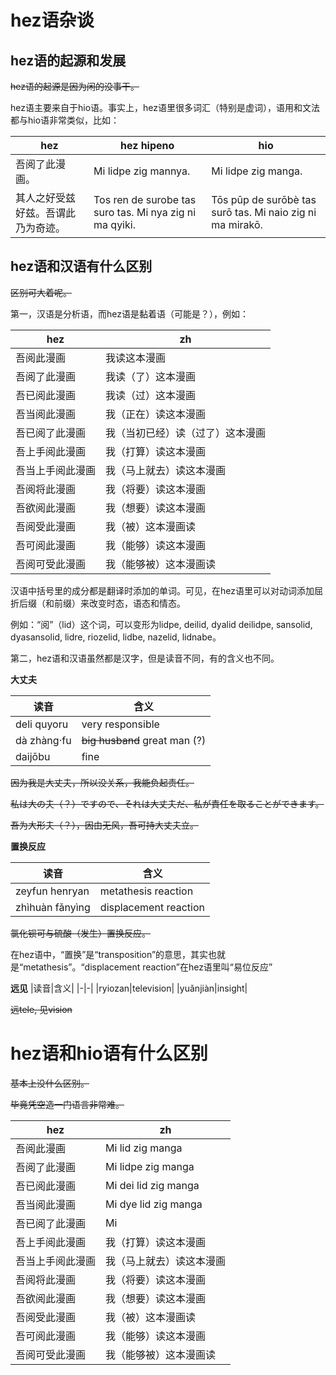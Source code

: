 # hez语杂谈

## hez语的起源和发展

<del>hez语的起源是因为闲的没事干。</del>

hez语主要来自于hio语。事实上，hez语里很多词汇（特别是虚词），语用和文法都与hio语非常类似，比如：

|hez|hez hipeno|hio|
|-|-|-|
|吾阅了此漫画。|Mi lidpe zig mannya.|Mi lidpe zig manga.|
|其人之好受兹好兹。吾谓此乃为奇迹。|Tos ren de surobe tas suro tas. Mi nya zig ni ma qyiki.|Tōs pūp de surōbè tas surō tas. Mi naio zig ni ma mirakō.|

## hez语和汉语有什么区别

<del>区别可大着呢。</del>

第一，汉语是分析语，而hez语是黏着语（可能是？），例如：

|hez|zh|
|-|-|
|吾阅此漫画|我读这本漫画|
|吾阅了此漫画|我读（了）这本漫画|
|吾已阅此漫画|我读（过）这本漫画|
|吾当阅此漫画|我（正在）读这本漫画|
|吾已阅了此漫画|我（当初已经）读（过了）这本漫画|
|吾上手阅此漫画|我（打算）读这本漫画|
|吾当上手阅此漫画|我（马上就去）读这本漫画|
|吾阅将此漫画|我（将要）读这本漫画|
|吾欲阅此漫画|我（想要）读这本漫画|
|吾阅受此漫画|我（被）这本漫画读|
|吾可阅此漫画|我（能够）读这本漫画|
|吾阅可受此漫画|我（能够被）这本漫画读|

汉语中括号里的成分都是翻译时添加的单词。可见，在hez语里可以对动词添加屈折后缀（和前缀）来改变时态，语态和情态。

例如：“阅”（lid）这个词，可以变形为lidpe, deilid, dyalid deilidpe, sansolid, dyasansolid, lidre, riozelid, lidbe, nazelid, lidnabe。

第二，hez语和汉语虽然都是汉字，但是读音不同，有的含义也不同。

**大丈夫**

|读音|含义|
|-|-|
|deli quyoru|very responsible|
|dà zhàng·fu|<del>big husband</del> great man (?)|
|daijōbu|fine|

<del>因为我是大丈夫，所以没关系，我能负起责任。</del>

<del lang='ja'>私は大の夫（？）ですので、それは大丈夫だ、私が責任を取ることができます。</del>

<del>吾为大形夫（？），因由无风，吾可持大丈夫立。</del>

**置换反应**

|读音|含义|
|-|-|
|zeyfun henryan|metathesis reaction|
|zhìhuàn fǎnyìng|displacement reaction|

<del>氯化钡可与硫酸（发生）置换反应。</del>

在hez语中，“置换”是“transposition”的意思，其实也就是“metathesis”。“displacement reaction”在hez语里叫“易位反应”

**远见**
|读音|含义|
|-|-|
|ryiozan|television|
|yuǎnjiàn|insight|

<del>远tele, 见vision</del>

# hez语和hio语有什么区别

<del>基本上没什么区别。</del>

<del>毕竟凭空造一门语言非常难。</del>

|hez|zh|
|-|-|
|吾阅此漫画|Mi lid zig manga|
|吾阅了此漫画|Mi lidpe zig manga|
|吾已阅此漫画|Mi dei lid zig manga|
|吾当阅此漫画|Mi dye lid zig manga|
|吾已阅了此漫画|Mi|
|吾上手阅此漫画|我（打算）读这本漫画|
|吾当上手阅此漫画|我（马上就去）读这本漫画|
|吾阅将此漫画|我（将要）读这本漫画|
|吾欲阅此漫画|我（想要）读这本漫画|
|吾阅受此漫画|我（被）这本漫画读|
|吾可阅此漫画|我（能够）读这本漫画|
|吾阅可受此漫画|我（能够被）这本漫画读|